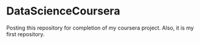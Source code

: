 # DataScienceCoursera
Posting this repository for completion of my coursera project. Also, it is my first repository.
